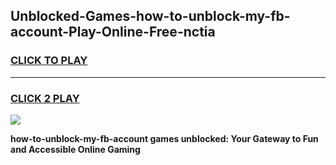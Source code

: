 
## Unblocked-Games-how-to-unblock-my-fb-account-Play-Online-Free-nctia
<h3>
<a href="https://premium76.site?title=how-to-unblock-my-fb-account&ref=26A">CLICK TO PLAY</a></h3>
<hr>

<h3>
<a href="https://premium76.site?title=how-to-unblock-my-fb-account&ref=26A">CLICK 2 PLAY</a>
  
</h3>

<a href="https://premium76.site?title=how-to-unblock-my-fb-account&ref=26A"><img src="https://clearcache.store/games.png"></a>


**how-to-unblock-my-fb-account games unblocked: Your Gateway to Fun and Accessible Online Gaming**
